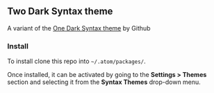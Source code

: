 ## Two Dark Syntax theme

A variant of the [One Dark Syntax theme](https://github.com/atom/one-dark-syntax) by Github

### Install

To install clone this repo into `~/.atom/packages/`.

Once installed, it can be activated by going to the __Settings > Themes__ section and selecting it from the __Syntax Themes__ drop-down menu.
